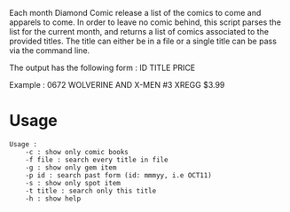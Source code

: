 Each month Diamond Comic release a list of the comics to come and
apparels to come. In order to leave no comic behind, this script 
parses the list for the current month, and returns a list of comics
associated to the provided titles. The title can either be in a file
or a single title can be pass via the command line.

The output has the following form :
ID TITLE PRICE

Example :
0672 WOLVERINE AND X-MEN #3 XREGG $3.99

# Usage
    Usage :
        -c : show only comic books
        -f file : search every title in file
        -g : show only gem item
        -p id : search past form (id: mmmyy, i.e OCT11)
        -s : show only spot item
        -t title : search only this title
        -h : show help

